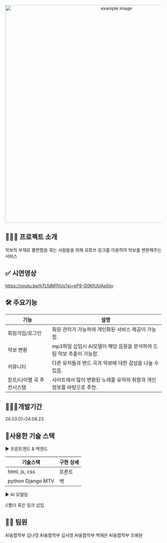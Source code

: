 <p align="center">
  <img src="https://github.com/user-attachments/assets/4cbbd415-6835-4f0a-b1dd-4e1645258891" alt="example image" width="700" />
</p>


## 🤷🏻‍♀️ 프로젝트 소개

악보의 부재로 불편함을 겪는 사람들을 위해 유튜브 링크를 이용하여 악보를 변환해주는 서비스


## ✅ 시연영상

https://youtu.be/h7LfdM11jUs?si=eP9-G0KfUUAe5jiy


## 🛠️ 주요기능

| 기능 | 설명 |
|---|---|
| 회원가입/로그인 | 회원 관리가 가능하여 개인화된 서비스 제공이 가능함. |
| 악보 변환 | mp3파일 삽입시 AI모델이 해당 음원을 분석하여 드림 악보 추출이 가능함. |
| 커뮤니티 | 다른 유저들과 밴드 곡과 악보에 대한 감상을 나눌 수 있음. |
| 장르/나이별 곡 추천시스템 | 사이트에서 많이 변환된 노래를 유저의 취향과 개인정보를 바탕으로 추천. |



## 👩🏻‍💻개발기간

24.03.01~24.08.23


## 🔨사용한 기술 스택

▶️ 프론트앤드 & 백앤드 

| 기술스택 | 구현 상세 |
|---|---|
| html, js, css | 프론트 |
| python Django MTV | 백 |


▶️ AI 모델링

//폴더 혹은 링크 삽입


## 🙋‍♀️ 팀원

AI융합학부 김나영
AI융합학부 김서영
AI융합학부 백채은
AI융합학부 조혜원


